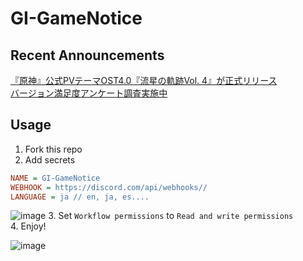 # GI-GameNotice

## Recent Announcements
[『原神』公式PVテーマOST4.0『流星の軌跡Vol. 4』が正式リリース](log/21248.md)  
[バージョン満足度アンケート調査実施中](log/21255.md)
<end>

## Usage
1. Fork this repo
2. Add secrets
```ini
NAME = GI-GameNotice
WEBHOOK = https://discord.com/api/webhooks//
LANGUAGE = ja // en, ja, es....
```
![image](https://github.com/c2t-r/GI-GameNotice/assets/80561604/63d8a4f2-9ec2-49d7-a637-44d728b2f945)
3. Set `Workflow permissions` to `Read and write permissions`  
4. Enjoy!

![image](https://github.com/c2t-r/GI-GameNotice/assets/80561604/24ec6182-cd99-4969-ab59-1d65c886077a)
